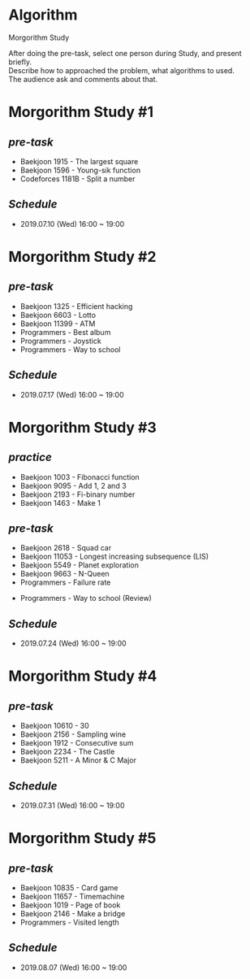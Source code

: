 # Algorithm  
Morgorithm Study  

After doing the pre-task, select one person during Study, and present briefly.  
Describe how to approached the problem, what algorithms to used.  
The audience ask and comments about that.

# Morgorithm Study #1
## *pre-task*
  + Baekjoon 1915 - The largest square
  + Baekjoon 1596 - Young-sik function
  + Codeforces 1181B - Split a number

## *Schedule*
  + 2019.07.10 (Wed) 16:00 ~ 19:00

# Morgorithm Study #2
## *pre-task*
  + Baekjoon 1325 - Efficient hacking
  + Baekjoon 6603 - Lotto
  + Baekjoon 11399 - ATM
  + Programmers - Best album
  + Programmers - Joystick
  + Programmers - Way to school

## *Schedule*
  + 2019.07.17 (Wed) 16:00 ~ 19:00

# Morgorithm Study #3
## *practice*
  + Baekjoon 1003 - Fibonacci function
  + Baekjoon 9095 - Add 1, 2 and 3
  + Baekjoon 2193 - Fi-binary number
  + Baekjoon 1463 - Make 1
## *pre-task*
  + Baekjoon 2618 - Squad car
  + Baekjoon 11053 - Longest increasing subsequence (LIS)
  + Baekjoon 5549 - Planet exploration
  + Baekjoon 9663 - N-Queen
  + Programmers - Failure rate
  - Programmers - Way to school (Review)

## *Schedule*  
  + 2019.07.24 (Wed) 16:00 ~ 19:00

# Morgorithm Study #4
## *pre-task*
  + Baekjoon 10610 - 30
  + Baekjoon 2156 - Sampling wine
  + Baekjoon 1912 - Consecutive sum
  + Baekjoon 2234 - The Castle
  + Baekjoon 5211 - A Minor & C Major

## *Schedule*  
+ 2019.07.31 (Wed) 16:00 ~ 19:00

# Morgorithm Study #5
## *pre-task*
+ Baekjoon 10835 - Card game
+ Baekjoon 11657 -  Timemachine
+ Baekjoon 1019 - Page of book
+ Baekjoon 2146 - Make a bridge
+ Programmers - Visited length

## *Schedule*  
+ 2019.08.07 (Wed) 16:00 ~ 19:00
